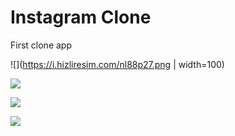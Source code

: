 # Instagram Clone

First clone app

![](https://i.hizliresim.com/nl88p27.png | width=100)

![](https://i.hizliresim.com/9tnyuz8.png)

![](https://i.hizliresim.com/rmx51ph.png)

![](https://i.hizliresim.com/5n1t7za.png)

